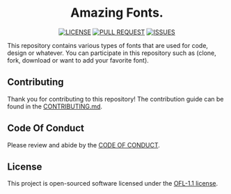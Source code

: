 <h1 align="center">Amazing Fonts.</h1> 

<p align="center">
    <a href="https://github.com/novalramdhani/fonts/blob/main/LICENSE"><img alt="LICENSE" src="https://img.shields.io/github/license/novalramdhani/fonts"></a>
    <a href="https://github.com/novalramdhani/fonts/pulls"><img alt="PULL REQUEST" src="https://img.shields.io/github/issues-pr/novalramdhani/fonts"></a>
    <a href="https://github.com/novalramdhani/fonts/issues"><img alt="ISSUES" src="https://img.shields.io/github/issues/novalramdhani/fonts"></a>
</p>

This repository contains various types of fonts that are used for code, design or whatever. You can participate in this repository such as (clone, fork, download or want to add your favorite font).

## Contributing
Thank you for contributing to this repository! The contribution guide can be found in the [CONTRIBUTING.md](https://github.com/novalramdhani/code-fonts/blob/main/CONTRIBUTING.md).

## Code Of Conduct
Please review and abide by the [CODE OF CONDUCT](https://github.com/novalramdhani/code-fonts/blob/main/CODE_OF_CONDUCT.md).

## License
This project is open-sourced software licensed under the [OFL-1.1 license](https://opensource.org/licenses/OFL-1.1).